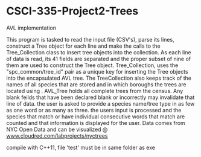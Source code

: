 # CSCI-335-Project2-Trees
AVL implementation

This program is tasked to read the input file (CSV's), parse its lines, construct a Tree object for each line
and make the calls to the Tree_Collection class to insert tree objects into the collection. As each line of data
is read, its 41 fields are separated and the proper subset of nine of them are used to construct the
Tree object. Tree_Collection, uses the "spc_common/tree_id" pair as a unique key for inserting
the Tree objects into the encapsulated AVL tree. The TreeCollection also keeps track of the names of
all species that are stored and in which boroughs the trees are located using <set>. AVL_Tree holds all
complete trees from the census. Any blank feilds that have been declared blank or incorrectly may
invalidate that line of data. the user is asked to provide a species name/tree type in as few as one word
or as many as three. the users input is processed and the species that match or have individual consecutive
words that match are counted and that information is displayed for the user. Data comes from NYC Open Data
and can be visualized @ www.cloudred.com/labprojects/nyctrees

compile with C++11, file 'test' must be in same folder as exe
